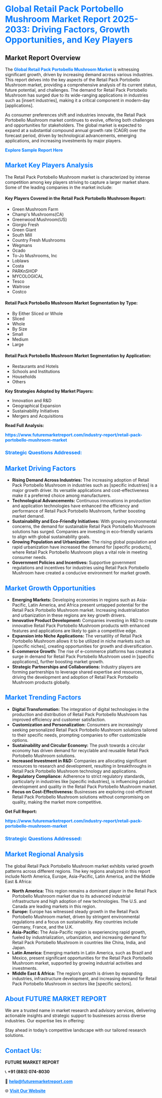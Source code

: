 <h1 style="color: #007BFF;">Global Retail Pack Portobello Mushroom Market Report 2025-2033: Driving Factors, Growth Opportunities, and Key Players</h1>

<section id="overview">
<h2>Market Report Overview</h2>
<p>The <a href="https://www.futuremarketreport.com/industry-report/retail-pack-portobello-mushroom-market" style="color: #007BFF; text-decoration: none;"><strong>Global Retail Pack Portobello Mushroom Market</strong></a> is witnessing significant growth, driven by increasing demand across various industries. This report delves into the key aspects of the Retail Pack Portobello Mushroom market, providing a comprehensive analysis of its current status, future potential, and challenges. The demand for Retail Pack Portobello Mushroom has surged due to its wide-ranging applications in industries such as [insert industries], making it a critical component in modern-day [applications].</p>
<p>As consumer preferences shift and industries innovate, the Retail Pack Portobello Mushroom market continues to evolve, offering both challenges and opportunities for stakeholders. The global market is expected to expand at a substantial compound annual growth rate (CAGR) over the forecast period, driven by technological advancements, emerging applications, and increasing investments by major players.</p>
</section>

<section id="overview">
<p><a href="https://www.futuremarketreport.com/request-sample/reportId=102268" style="color: #007BFF; text-decoration: none;"><strong>Explore Sample Report Here</strong></a></p>
</section>

<section id="key-players">
<h2 style="color: #007BFF;">Market Key Players Analysis</h2>
<p>The Retail Pack Portobello Mushroom market is characterized by intense competition among key players striving to capture a larger market share. Some of the leading companies in the market include:</p>
<h4>Key Players Covered in the Retail Pack Portobello Mushroom Report:</h4>
<ul><li>Green Mushroom Farm</li><li>Champ&#039;s Mushrooms(CA)</li><li>Greenwood Mushroom(US)</li><li>Giorgio Fresh</li><li>Green Giant</li><li>South Mill</li><li>Country Fresh Mushrooms</li><li>Wegmans</li><li>Ocado</li><li>To-Jo Mushrooms, Inc</li><li>Loblaws</li><li>Costa</li><li>PARKnSHOP</li><li>MYCOLOGICAL</li><li>Tesco</li><li>Waitrose</li><li>Costco</li></ul>
<h4>Retail Pack Portobello Mushroom Market Segmentation by Type:</h4>
<ul><li>By Either Sliced or Whole</li><li>Sliced</li><li>Whole</li><li>By Size</li><li>Small</li><li>Medium</li><li>Large</li></ul>

<h4>Retail Pack Portobello Mushroom Market Segmentation by Application:</h4>
<ul><li>Restaurants and Hotels</li><li>Schools and Institutions</li><li>Households</li><li>Others</li></ul>
<p><strong>Key Strategies Adopted by Market Players:</strong></p>
<ul>
<li>Innovation and R&D</li>
<li>Geographical Expansion</li>
<li>Sustainability Initiatives</li>
<li>Mergers and Acquisitions</li>
</ul>
</section>

<section>
<p><strong>Read Full Analysis: </strong></p><a href="https://www.futuremarketreport.com/industry-report/retail-pack-portobello-mushroom-market" style="color: #007BFF; text-decoration: none;"><strong>https://www.futuremarketreport.com/industry-report/retail-pack-portobello-mushroom-market</strong></a>
<h3 style="color: #007BFF;">Strategic Questions Addressed:</h3>
</section>

<section id="driving-factors">
<h2 style="color: #007BFF;">Market Driving Factors</h2>
<ul>
<li><strong>Rising Demand Across Industries:</strong> The increasing adoption of Retail Pack Portobello Mushroom in industries such as [specific industries] is a major growth driver. Its versatile applications and cost-effectiveness make it a preferred choice among manufacturers.</li>
<li><strong>Technological Advancements:</strong> Continuous innovations in production and application technologies have enhanced the efficiency and performance of Retail Pack Portobello Mushroom, further boosting market demand.</li>
<li><strong>Sustainability and Eco-Friendly Initiatives:</strong> With growing environmental concerns, the demand for sustainable Retail Pack Portobello Mushroom solutions has surged. Companies are investing in eco-friendly variants to align with global sustainability goals.</li>
<li><strong>Growing Population and Urbanization:</strong> The rising global population and rapid urbanization have increased the demand for [specific products], where Retail Pack Portobello Mushroom plays a vital role in meeting consumer needs.</li>
<li><strong>Government Policies and Incentives:</strong> Supportive government regulations and incentives for industries using Retail Pack Portobello Mushroom have created a conducive environment for market growth.</li>
</ul>
</section>

<section id="growth-opportunities">
<h2 style="color: #007BFF;">Market Growth Opportunities</h2>
<ul>
<li><strong>Emerging Markets:</strong> Developing economies in regions such as Asia-Pacific, Latin America, and Africa present untapped potential for the Retail Pack Portobello Mushroom market. Increasing industrialization and urbanization in these regions are key growth drivers.</li>
<li><strong>Innovative Product Development:</strong> Companies investing in R&D to create innovative Retail Pack Portobello Mushroom products with enhanced features and applications are likely to gain a competitive edge.</li>
<li><strong>Expansion into Niche Applications:</strong> The versatility of Retail Pack Portobello Mushroom allows it to be utilized in niche markets such as [specific niches], creating opportunities for growth and diversification.</li>
<li><strong>E-commerce Growth:</strong> The rise of e-commerce platforms has created a surge in demand for Retail Pack Portobello Mushroom used in [specific applications], further boosting market growth.</li>
<li><strong>Strategic Partnerships and Collaborations:</strong> Industry players are forming partnerships to leverage shared expertise and resources, driving the development and adoption of Retail Pack Portobello Mushroom products globally.</li>
</ul>
</section>

<section id="trending-factors">
<h2 style="color: #007BFF;">Market Trending Factors</h2>
<ul>
<li><strong>Digital Transformation:</strong> The integration of digital technologies in the production and distribution of Retail Pack Portobello Mushroom has improved efficiency and customer satisfaction.</li>
<li><strong>Customization and Personalization:</strong> Consumers are increasingly seeking personalized Retail Pack Portobello Mushroom solutions tailored to their specific needs, prompting companies to offer customizable options.</li>
<li><strong>Sustainability and Circular Economy:</strong> The push towards a circular economy has driven demand for recyclable and reusable Retail Pack Portobello Mushroom solutions.</li>
<li><strong>Increased Investment in R&D:</strong> Companies are allocating significant resources to research and development, resulting in breakthroughs in Retail Pack Portobello Mushroom technology and applications.</li>
<li><strong>Regulatory Compliance:</strong> Adherence to strict regulatory standards, particularly in industries like [specific industries], is influencing product development and quality in the Retail Pack Portobello Mushroom market.</li>
<li><strong>Focus on Cost-Effectiveness:</strong> Businesses are exploring cost-efficient Retail Pack Portobello Mushroom solutions without compromising on quality, making the market more competitive.</li>
</ul>
</section>

<section>
<p><strong>Get Full Report: </strong></p><a href="https://www.futuremarketreport.com/industry-report/retail-pack-portobello-mushroom-market" style="color: #007BFF; text-decoration: none;"><strong>https://www.futuremarketreport.com/industry-report/retail-pack-portobello-mushroom-market</strong></a>
<h3 style="color: #007BFF;">Strategic Questions Addressed:</h3>
</section>


<section id="regional-analysis">
<h2 style="color: #007BFF;">Market Regional Analysis</h2>
<p>The global Retail Pack Portobello Mushroom market exhibits varied growth patterns across different regions. The key regions analyzed in this report include North America, Europe, Asia-Pacific, Latin America, and the Middle East & Africa:</p>
<ul>
<li><strong>North America:</strong> This region remains a dominant player in the Retail Pack Portobello Mushroom market due to its advanced industrial infrastructure and high adoption of new technologies. The U.S. and Canada are leading markets in this region.</li>
<li><strong>Europe:</strong> Europe has witnessed steady growth in the Retail Pack Portobello Mushroom market, driven by stringent environmental regulations and a focus on sustainability. Key countries include Germany, France, and the U.K.</li>
<li><strong>Asia-Pacific:</strong> The Asia-Pacific region is experiencing rapid growth, fueled by industrialization, urbanization, and increasing demand for Retail Pack Portobello Mushroom in countries like China, India, and Japan.</li>
<li><strong>Latin America:</strong> Emerging markets in Latin America, such as Brazil and Mexico, present significant opportunities for the Retail Pack Portobello Mushroom market, supported by growing industrial activities and investments.</li>
<li><strong>Middle East & Africa:</strong> The region’s growth is driven by expanding industries, infrastructure development, and increasing demand for Retail Pack Portobello Mushroom in sectors like [specific sectors].</li>
</ul>
</section>

<footer>
<h2 style="color: #007BFF;">About FUTURE MARKET REPORT</h2>
<p>We are a trusted name in market research and advisory services, delivering actionable insights and strategic support to businesses across diverse industries. Our expertise lies in offering:</p>

<p>Stay ahead in today’s competitive landscape with our tailored research solutions.</p>

<h2 style="color: #007BFF;">Contact Us:</h2>
<p><strong>FUTURE MARKET REPORT</strong></p>
<p>📞 <strong>+91 (883) 074-8030</strong></p>
<p>📧 <strong><a href="mailto:help@futuremarketreport.com" style="color: #007BFF;">help@futuremarketreport.com</a></strong></p>
<p>🌐 <strong><a href="https://www.futuremarketreport.com/" style="color: #007BFF;">Visit Our Website</a></strong></p>
</footer>
